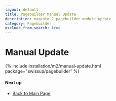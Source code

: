 ```yaml
---
layout: default
title: Pagebuilder Manual Update
description: magento 2 pagebuilder module update
category: Pagebuilder
exclude_from_search: true
---
```


# Manual Update

{% include installation/m2/manual-update.html package="swissup/pagebuilder" %}

#### Next up

 -  [Back to Main Page](/m2/extensions/pagebuilder/)
